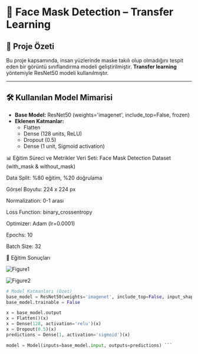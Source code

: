 # 🧠 Face Mask Detection – Transfer Learning

## 📌 Proje Özeti

Bu proje kapsamında, insan yüzlerinde maske takılı olup olmadığını tespit eden bir görüntü sınıflandırma modeli geliştirilmiştir. **Transfer learning** yöntemiyle ResNet50 modeli kullanılmıştır.

---

## 🛠️ Kullanılan Model Mimarisi

- **Base Model:** ResNet50 (weights='imagenet', include_top=False, frozen)
- **Eklenen Katmanlar:**
  - Flatten
  - Dense (128 units, ReLU)
  - Dropout (0.5)
  - Dense (1 unit, Sigmoid activation)
 
📊 Eğitim Süreci ve Metrikler
Veri Seti: Face Mask Detection Dataset (with_mask & without_mask)

Data Split: %80 eğitim, %20 doğrulama

Görsel Boyutu: 224 x 224 px

Normalization: 0-1 arası

Loss Function: binary_crossentropy

Optimizer: Adam (lr=0.0001)

Epochs: 10

Batch Size: 32

🎯 Eğitim Sonuçları

![Figure1](https://github.com/user-attachments/assets/e332e61c-4412-4ef1-9e4f-cda8a1c4be68)


![Figure2](https://github.com/user-attachments/assets/927786f6-455d-4637-b199-7538e2b69d42)




```python
# Model Katmanları (Özet)
base_model = ResNet50(weights='imagenet', include_top=False, input_shape=(224,224,3))
base_model.trainable = False

x = base_model.output
x = Flatten()(x)
x = Dense(128, activation='relu')(x)
x = Dropout(0.5)(x)
predictions = Dense(1, activation='sigmoid')(x)

model = Model(inputs=base_model.input, outputs=predictions) ```
